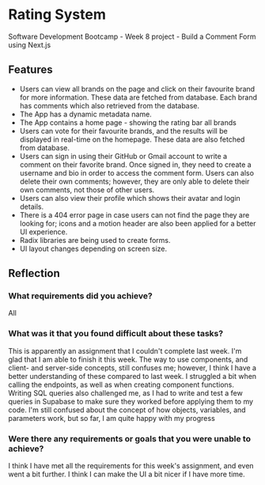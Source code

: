 # Rating System
Software Development Bootcamp - Week 8 project - Build a Comment Form using Next.js
## Features
- Users can view all brands on the page and click on their favourite brand for more information. These data are fetched from database. Each brand has comments which also retrieved from the database.
- The App has a dynamic metadata name.
- The App contains a home page - showing the rating bar all brands
- Users can vote for their favourite brands, and the results will be displayed in real-time on the homepage. These data are also fetched from database.
- Users can sign in using their GitHub or Gmail account to write a comment on their favorite brand. Once signed in, they need to create a username and bio in order to access the comment form. Users can also delete their own comments; however, they are only able to delete their own comments, not those of other users.
- Users can also view their profile which shows their avatar and login details.
- There is a 404 error page in case users can not find the page they are looking for; icons and a motion header are also been applied for a better UI experience.
- Radix libraries are being used to create forms.
- UI layout changes depending on screen size.
## Reflection
### What requirements did you achieve?
All
### What was it that you found difficult about these tasks?
This is apparently an assignment that I couldn't complete last week. I'm glad that I am able to finish it this week. The way to use components, and client- and server-side concepts, still confuses me; however, I think I have a better understanding of these compared to last week. I struggled a bit when calling the endpoints, as well as when creating component functions. Writing SQL queries also challenged me, as I had to write and test a few queries in Supabase to make sure they worked before applying them to my code. I'm still confused about the concept of how objects, variables, and parameters work, but so far, I am quite happy with my progress
### Were there any requirements or goals that you were unable to achieve?
I think I have met all the requirements for this week's assignment, and even went a bit further. I think I can make the UI a bit nicer if I have more time.

